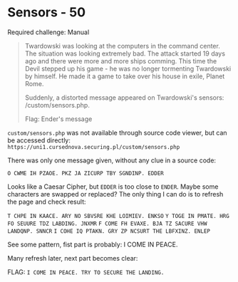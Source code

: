 # Sensors - 50

Required challenge: Manual

>Twardowski was looking at the computers in the command center. The situation was looking extremely bad. The attack started 19 days ago and there were more and more ships comming. This time the Devil stepped up his game - he was no longer tormenting Twardowski by himself. He made it a game to take over his house in exile, Planet Rome.
>
>Suddenly, a distorted message appeared on Twardowski's sensors: /custom/sensors.php.
>
> Flag: Ender's message

`custom/sensors.php` was not available through source code viewer, but can be accessed directly: `https://uni1.cursednova.securing.pl/custom/sensors.php`

There was only one message given, without any clue in a source code:

`O CWME IH PZAOE. PKZ JA ZICURP TBY SGNDINP. EDDER`

Looks like a Caesar Cipher, but `EDDER` is too close to  `ENDER`. Maybe some characters are swapped or replaced? The only thing I can do is to refresh the page and check result:

`T CHPE IN KAACE. ARY NO SBVSRE KHE LOIMIEV. ENKSO`
`Y TOGE IN PMATE. HRG FO SEUURE TDZ LABDING. JNXMR`
`F COME FH EVAXE. BJA TZ SACURE VHW LANDQNP. SNNCR`
`I COHE IQ PTAKN. GRY ZP NCSURT THE LBFXINZ. ENLEP`

See some pattern, fist part is probably: I COME IN PEACE.

Many refresh later, next part becomes clear:

FLAG: `I COME IN PEACE. TRY TO SECURE THE LANDING.`
